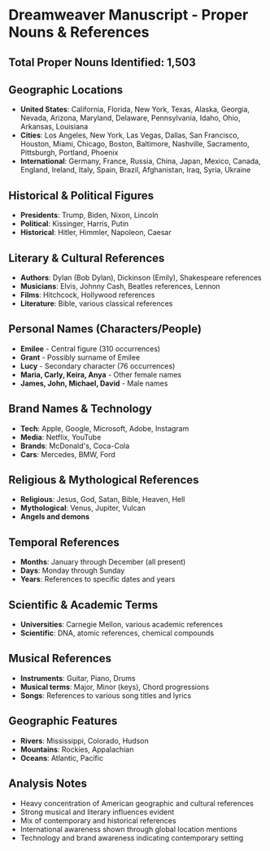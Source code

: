 # Dreamweaver Manuscript - Proper Nouns & References

## Total Proper Nouns Identified: 1,503

## Geographic Locations
- **United States**: California, Florida, New York, Texas, Alaska, Georgia, Nevada, Arizona, Maryland, Delaware, Pennsylvania, Idaho, Ohio, Arkansas, Louisiana
- **Cities**: Los Angeles, New York, Las Vegas, Dallas, San Francisco, Houston, Miami, Chicago, Boston, Baltimore, Nashville, Sacramento, Pittsburgh, Portland, Phoenix
- **International**: Germany, France, Russia, China, Japan, Mexico, Canada, England, Ireland, Italy, Spain, Brazil, Afghanistan, Iraq, Syria, Ukraine

## Historical & Political Figures
- **Presidents**: Trump, Biden, Nixon, Lincoln
- **Political**: Kissinger, Harris, Putin
- **Historical**: Hitler, Himmler, Napoleon, Caesar

## Literary & Cultural References
- **Authors**: Dylan (Bob Dylan), Dickinson (Emily), Shakespeare references
- **Musicians**: Elvis, Johnny Cash, Beatles references, Lennon
- **Films**: Hitchcock, Hollywood references
- **Literature**: Bible, various classical references

## Personal Names (Characters/People)
- **Emilee** - Central figure (310 occurrences)
- **Grant** - Possibly surname of Emilee
- **Lucy** - Secondary character (76 occurrences)
- **Maria, Carly, Keira, Anya** - Other female names
- **James, John, Michael, David** - Male names

## Brand Names & Technology
- **Tech**: Apple, Google, Microsoft, Adobe, Instagram
- **Media**: Netflix, YouTube
- **Brands**: McDonald's, Coca-Cola
- **Cars**: Mercedes, BMW, Ford

## Religious & Mythological References
- **Religious**: Jesus, God, Satan, Bible, Heaven, Hell
- **Mythological**: Venus, Jupiter, Vulcan
- **Angels and demons**

## Temporal References
- **Months**: January through December (all present)
- **Days**: Monday through Sunday
- **Years**: References to specific dates and years

## Scientific & Academic Terms
- **Universities**: Carnegie Mellon, various academic references
- **Scientific**: DNA, atomic references, chemical compounds

## Musical References
- **Instruments**: Guitar, Piano, Drums
- **Musical terms**: Major, Minor (keys), Chord progressions
- **Songs**: References to various song titles and lyrics

## Geographic Features
- **Rivers**: Mississippi, Colorado, Hudson
- **Mountains**: Rockies, Appalachian
- **Oceans**: Atlantic, Pacific

## Analysis Notes
- Heavy concentration of American geographic and cultural references
- Strong musical and literary influences evident
- Mix of contemporary and historical references
- International awareness shown through global location mentions
- Technology and brand awareness indicating contemporary setting